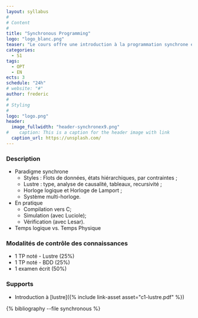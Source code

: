 ```yaml
---
layout: syllabus
#
# Content
#
title: "Synchronous Programming"
logo: "logo_blanc.png"
teaser: "Le cours offre une introduction à la programmation synchrone en mélangeant les approches déclaratives, flots de données ou basées sur les états."
categories:
  - S1
tags:
  - OPT
  - EN
ects: 3
schedule: "24h"
# website: "#"
author: frederic
#
# Styling
#
logo: "logo.png"
header:
  image_fullwidth: "header-synchronex9.png"
#    caption: This is a caption for the header image with link
  caption_url: https://unsplash.com/  
---
```


### Description ###

- Paradigme synchrone
  - Styles : Flots de données, états hiérarchiques, par contraintes ;
  - Lustre : type, analyse de causalité, tableaux, recursivité ;
  - Horloge logique et Horloge de Lamport ;
  - Système multi-horloge.
- En pratique
  - Compilation vers C;
  - Simulation (avec Luciole);
  - Vérification (avec Lesar).
- Temps logique vs. Temps Physique

### Modalités de contrôle des connaissances ###

- 1 TP noté - Lustre (25%)
- 1 TP noté - BDD (25%)
- 1 examen écrit (50%)

### Supports

- Introduction à [lustre]({% include link-asset asset="c1-lustre.pdf" %})

{% bibliography --file synchronous %}
